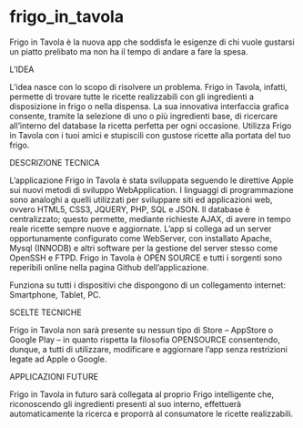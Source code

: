 # frigo_in_tavola

Frigo in Tavola è la nuova app che soddisfa le esigenze di chi vuole gustarsi un piatto prelibato ma non ha il tempo di andare a fare la spesa.

L’IDEA

L’idea nasce con lo scopo di risolvere un problema.
Frigo in Tavola, infatti, permette di trovare tutte le ricette realizzabili con gli ingredienti a disposizione in frigo o nella dispensa.
La sua innovativa interfaccia grafica consente, tramite la selezione di uno o più ingredienti base, di ricercare all’interno del database la ricetta perfetta per ogni occasione.
Utilizza Frigo in Tavola con i tuoi amici e stupiscili con gustose ricette alla portata del tuo frigo.

DESCRIZIONE TECNICA

L’applicazione Frigo in Tavola è stata sviluppata seguendo le direttive Apple sui nuovi metodi di sviluppo WebApplication.
I linguaggi di programmazione sono analoghi a quelli utilizzati per sviluppare siti ed applicazioni web, ovvero HTML5, CSS3, JQUERY, PHP, SQL e JSON.
Il database è centralizzato; questo permette, mediante richieste AJAX, di avere in tempo reale ricette sempre nuove e aggiornate.
L’app si collega ad un server opportunamente configurato come WebServer, con installato Apache,
Mysql (INNODB) e altri software per la gestione del server stesso come OpenSSH e FTPD.
Frigo in Tavola è OPEN SOURCE e tutti i sorgenti sono reperibili online nella pagina Github dell’applicazione.

Funziona su tutti i dispositivi che dispongono di un collegamento internet: Smartphone, Tablet, PC.

SCELTE TECNICHE

Frigo in Tavola non sarà presente su nessun tipo di Store – AppStore o Google Play – in quanto rispetta la filosofia OPENSOURCE consentendo, dunque, a tutti di utilizzare, modificare e aggiornare l’app senza restrizioni legate ad Apple o Google.

APPLICAZIONI FUTURE

Frigo in Tavola in futuro sarà collegata al proprio Frigo intelligente che, riconoscendo gli ingredienti presenti al suo interno, effettuerà automaticamente la ricerca e proporrà al consumatore le ricette realizzabili.
